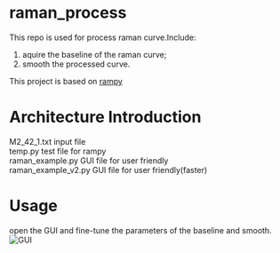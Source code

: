# raman_process
This repo is used for process raman curve.Include:<br>
1. aquire the baseline of the raman curve;<br>
2. smooth the processed curve.<br>

This project is based on [rampy](https://github.com/charlesll/rampy)

# Architecture Introduction
M2_42_1.txt           input file<br>
temp.py               test file for rampy<br>
raman_example.py      GUI file for user friendly<br>
raman_example_v2.py   GUI file for user friendly(faster)<br>

# Usage
open the GUI and fine-tune the parameters of the baseline and smooth.<br>
![GUI](https://github.com/DuncanChen2018/raman_process/blob/master/GUI.png)
